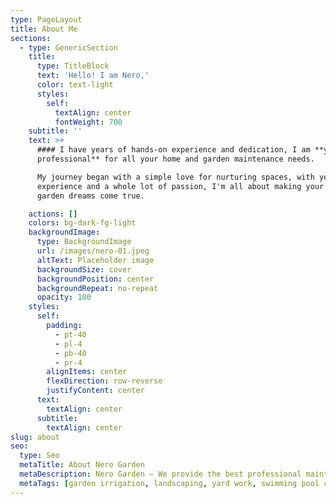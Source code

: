 ```yaml
---
type: PageLayout
title: About Me
sections:
  - type: GenericSection
    title:
      type: TitleBlock
      text: 'Hello! I am Nero,'
      color: text-light
      styles:
        self:
          textAlign: center
          fontWeight: 700
    subtitle: ''
    text: >+
      #### I have years of hands-on experience and dedication, I am **your go-to
      professional** for all your home and garden maintenance needs. 

      My journey began with a simple love for nurturing spaces, with years of
      experience and a whole lot of passion, I'm all about making your home and
      garden dreams come true.

    actions: []
    colors: bg-dark-fg-light
    backgroundImage:
      type: BackgroundImage
      url: /images/nero-01.jpeg
      altText: Placeholder image
      backgroundSize: cover
      backgroundPosition: center
      backgroundRepeat: no-repeat
      opacity: 100
    styles:
      self:
        padding:
          - pt-40
          - pl-4
          - pb-40
          - pr-4
        alignItems: center
        flexDirection: row-reverse
        justifyContent: center
      text:
        textAlign: center
      subtitle:
        textAlign: center
slug: about
seo:
  type: Seo
  metaTitle: About Nero Garden
  metaDescription: Nero Garden – We provide the best professional maintenance services such as garden irrigation, landscaping and yard work, swimming pool care, plumbing, carpentry, painting and electrical services and more for any kind of property
  metaTags: [garden irrigation, landscaping, yard work, swimming pool care, plumbing, carpentry, painting, electrical services]
---
```


